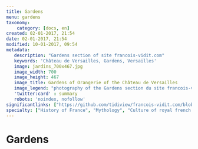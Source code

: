 ```yaml
---
title: Gardens
menu: gardens
taxonomy:
    category: [docs, en]
created: 02-01-2017, 21:54
date: 02-01-2017, 21:54
modified: 10-01-2017, 09:54
metadata:
   description: "Gardens section of site francois-vidit.com"
   keywords: 'Château de Versailles, Gardens, Versailles'
   image: jardins_700x467.jpg
   image_width: 700
   image_height: 467
   image_title: Gardens of Orangerie of the Château de Versailles
   image_legend: "photography of the Gardens section du site francois-vidit.com"
   'twitter:card' : summary
   robots: 'noindex, nofollow'
significantlinks: ["https://github.com/tidiview/francois-vidit.com/blob/develop/user/sites/docs/pages/01.reference/02.versailles/02.jardins/chapter.en.md"]
specialty: ["History of France", "Mythology", "Culture of royal french court", "Litterature of the Roman Empire", "Roman Imperial Litterature", "Palace of Versailles", "Gardens"]
---
```

# Gardens